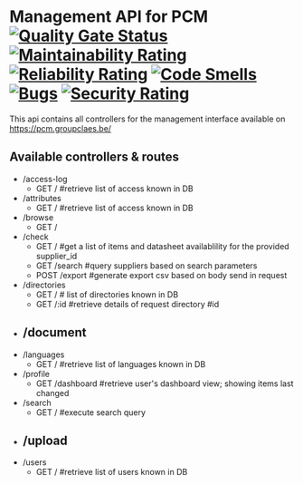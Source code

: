 # Management API for PCM [![Quality Gate Status](https://sonarcloud.io/api/project_badges/measure?project=groupclaes_pcm-api-manage&metric=alert_status)](https://sonarcloud.io/summary/new_code?id=groupclaes_pcm-api-manage) [![Maintainability Rating](https://sonarcloud.io/api/project_badges/measure?project=groupclaes_pcm-api-manage&metric=sqale_rating)](https://sonarcloud.io/summary/new_code?id=groupclaes_pcm-api-manage) [![Reliability Rating](https://sonarcloud.io/api/project_badges/measure?project=groupclaes_pcm-api-manage&metric=reliability_rating)](https://sonarcloud.io/summary/new_code?id=groupclaes_pcm-api-manage) [![Code Smells](https://sonarcloud.io/api/project_badges/measure?project=groupclaes_pcm-api-manage&metric=code_smells)](https://sonarcloud.io/summary/new_code?id=groupclaes_pcm-api-manage) [![Bugs](https://sonarcloud.io/api/project_badges/measure?project=groupclaes_pcm-api-manage&metric=bugs)](https://sonarcloud.io/summary/new_code?id=groupclaes_pcm-api-manage) [![Security Rating](https://sonarcloud.io/api/project_badges/measure?project=groupclaes_pcm-api-manage&metric=security_rating)](https://sonarcloud.io/summary/new_code?id=groupclaes_pcm-api-manage)

This api contains all controllers for the management interface available on https://pcm.groupclaes.be/

## Available controllers & routes
- /access-log
  - GET / #retrieve list of access known in DB
- /attributes
  - GET / #retrieve list of access known in DB
- /browse
  - GET /
- /check
  - GET / #get a list of items and datasheet availablility for the provided supplier_id
  - GET /search #query suppliers based on search parameters
  - POST /export #generate export csv based on body send in request
- /directories
  - GET / # list of directories known in DB
  - GET /:id #retrieve details of request directory #id
- /document
  - 
- /languages
  - GET / #retrieve list of languages known in DB
- /profile
  - GET /dashboard #retrieve user's dashboard view; showing items last changed
- /search
  - GET / #execute search query
- /upload
  -
- /users
  - GET / #retrieve list of users known in DB